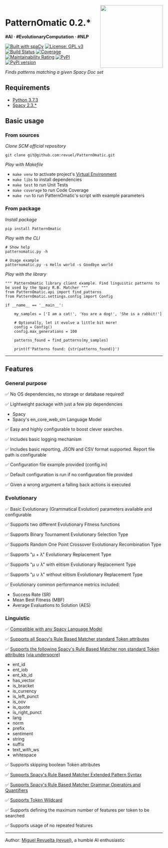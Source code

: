 <img src="https://svgshare.com/i/R3P.svg" width="200" height="200" align="right"/> 

# PatternOmatic 0.2.*

**\#AI · \#EvolutionaryComputation · \#NLP**

[![Built with spaCy](https://img.shields.io/badge/made%20with%20❤%20and-spaCy-09a3d5.svg)](https://spacy.io)
[![License: GPL v3](https://img.shields.io/badge/License-GPLv3-blue.svg)](https://www.gnu.org/licenses/gpl-3.0)
[![Build Status](https://travis-ci.org/revuel/pip-example-pkg-revuel.svg?branch=master)](https://travis-ci.org/revuel/pip-example-pkg-revuel) 
[![Coverage](https://sonarcloud.io/api/project_badges/measure?project=revuel_pip-example-pkg-revuel&metric=coverage)](https://sonarcloud.io/dashboard?id=revuel_pip-example-pkg-revuel)
[![Maintainability Rating](https://sonarcloud.io/api/project_badges/measure?project=revuel_pip-example-pkg-revuel&metric=sqale_rating)](https://sonarcloud.io/dashboard?id=revuel_pip-example-pkg-revuel)
[![PyPI](https://img.shields.io/pypi/v/pip-example-pkg-revuel?color=purple&label=latest)](https://pypi.org/project/pip-example-pkg-revuel/)
[![PyPI version](https://badge.fury.io/py/pip-example-pkg-revuel.svg)](https://badge.fury.io/py/pip-example-pkg-revuel)

_Finds patterns matching a given Spacy Doc set_

## Requirements
- [Python 3.7.3](https://www.python.org/downloads/release/python-373/)
- [Spacy 2.3.*](https://spacy.io/usage/v2-3)

## Basic usage

### From sources
*Clone SCM official repository*

`git clone git@github.com:revuel/PatternOmatic.git`

*Play with Makefile*

- `make venv` to activate project's [Virtual Environment](https://docs.python.org/3.7/library/venv.html)
- `make libs` to install dependencies
- `make test` to run Unit Tests
- `make coverage` to run Code Coverage
- `make run` to run PatternOmatic's script with example parameters

### From package
*Install package*

`pip install PatternOmatic`

*Play with the CLI*

```
# Show help 
patternomatic.py -h

# Usage example
patternomatic.py -s Hello world -s Goodbye world
```

*Play with the library*
```
""" PatternOmatic library client example. Find linguistic patterns to be used by the Spacy R.B. Matcher """
from PatternOmatic.api import find_patterns
from PatternOmatic.settings.config import Config

if __name__ == '__main__':

    my_samples = ['I am a cat!', 'You are a dog!', 'She is a rabbit!']

    # Optionally, let it evolve a little bit more!
    config = Config()
    config.max_generations = 100

    patterns_found = find_patterns(my_samples)

    print(f'Patterns found: {str(patterns_found)}')
```
---

## Features

### General purpose

&#9989; No OS dependencies, no storage or database required!

&#9989; Lightweight package with just a few pip dependencies
- Spacy
- Spacy's en_core_web_sm Language Model

&#9989; Easy and highly configurable to boost clever searches

&#9989; Includes basic logging mechanism

&#9989; Includes basic reporting, JSON and CSV format supported. Report file path is configurable

&#9989; Configuration file example provided (config.ini)

&#9989; Default configuration is run if no configuration file provided

&#9989; Given a wrong argument a falling back actions is executed

### Evolutionary

&#9989; Basic Evolutionary (Grammatical Evolution) parameters available and configurable

&#9989; Supports two different Evolutionary Fitness functions

&#9989; Supports Binary Tournament Evolutionary Selection Type

&#9989; Supports Random One Point Crossover Evolutionary Recombination Type

&#9989; Supports "µ + λ" Evolutionary Replacement Type

&#9989; Supports "µ ∪ λ" with elitism Evolutionary Replacement Type

&#9989; Supports "µ ∪ λ" without elitism Evolutionary Replacement Type

&#9989; Evolutionary common performance metrics included:
- Success Rate (SR)
- Mean Best Fitness (MBF)
- Average Evaluations to Solution (AES)

### Linguistic

&#9989; [Compatible with any Spacy Language Model](https://spacy.io/usage/models#languages)

&#9989; [Supports all Spacy's Rule Based Matcher standard Token attributes](https://spacy.io/usage/rule-based-matching#adding-patterns-attributes)

&#9989; [Supports the following Spacy's Rule Based Matcher non standard Token attributes](https://spacy.io/api/token#attributes) [(via undersocre)](https://spacy.io/usage/processing-pipelines#custom-components-attributes)
- ent_id
- ent_iob
- ent_kb_id
- has_vector
- is_bracket
- is_currency
- is_left_punct
- is_oov
- is_quote
- is_right_punct
- lang
- norm
- prefix
- sentiment
- string
- suffix
- text_with_ws
- whitespace

&#9989; Supports skipping boolean Token attributes

&#9989; [Supports Spacy's Rule Based Matcher Extended Pattern Syntax](https://spacy.io/usage/rule-based-matching#adding-patterns-attributes-extended)

&#9989; [Supports Spacy's Rule Based Matcher Grammar Operators and Quantifiers](https://spacy.io/usage/rule-based-matching#quantifiers)

&#9989; [Supports Token Wildcard](https://spacy.io/usage/rule-based-matching#adding-patterns-wildcard)

&#9989; Supports defining the maximum number of features per token to be searched

&#9989; Supports usage of no repeated features


---

Author: [Miguel Revuelta (revuel)](mailto:revuel22@hotmail.com "Contact author"), a humble AI enthusiastic
